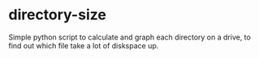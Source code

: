 # directory-size
Simple python script to calculate and graph each directory on a drive, to find out which file take a lot of diskspace up.
